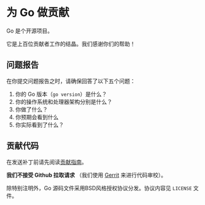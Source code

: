 # 为 Go 做贡献

<!--
# Contributing to Go

Go is an open source project.

It is the work of hundreds of contributors. We appreciate your help!
-->

Go 是个开源项目。

它是上百位贡献者工作的结晶。我们感谢你们的帮助！

<!--
## Filing issues

When filing an issue, make sure to answer these five questions:

1. What version of Go are you using (`go version`)?
2. What operating system and processor architecture are you using?
3. What did you do?
4. What did you expect to see?
5. What did you see instead?
-->

## 问题报告

在你提交问题报告之时，请确保回答了以下五个问题：

1. 你的 Go 版本（`go version`）是什么？
2. 你的操作系统和处理器架构分别是什么？
3. 你做了什么？
4. 你预期会看到什么
5. 你实际看到了什么？

<!--
## Contributing code

Please read the [Contribution Guidelines](https://golang.org/doc/contribute.html)
before sending patches.

**We do not accept GitHub pull requests**
(we use [Gerrit](https://code.google.com/p/gerrit/) instead for code review).

Unless otherwise noted, the Go source files are distributed under
the BSD-style license found in the LICENSE file.
-->

## 贡献代码

在发送补丁前请先阅读[贡献指南](https://golang.org/doc/contribute.html)。

**我们不接受 Github 拉取请求**
（我们使用 [Gerrit](https://code.google.com/p/gerrit/) 来进行代码审校）。

除特别注明外，Go 源码文件采用BSD风格授权协议分发。协议内容见 `LICENSE` 文件。
